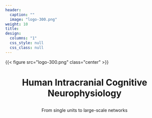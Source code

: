 ```yaml
---
header:
  caption: ""
  image: "logo-300.png"
weight: 10
title:
design:
  columns: "1"
  css_style: null
  css_class: null
---
```

{{< figure src="logo-300.png" class="center" >}}

# <p align=center> Human Intracranial Cognitive Neurophysiology</p>
<p align=center>From single units to large-scale networks</p>
